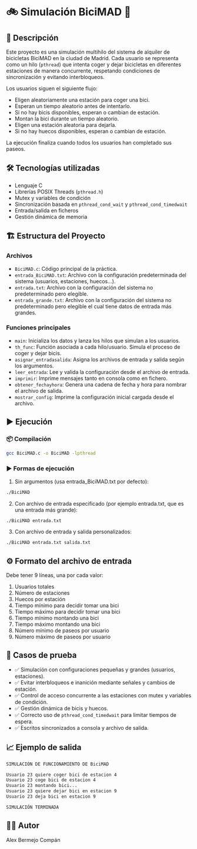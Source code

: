 # 🚲 Simulación BiciMAD 🧵
## 📌 Descripción
Este proyecto es una simulación multihilo del sistema de alquiler de bicicletas BiciMAD en la ciudad de Madrid. 
Cada usuario se representa como un hilo (`pthread`) que intenta coger y dejar bicicletas en diferentes estaciones de manera concurrente, respetando condiciones de sincronización y evitando interbloqueos.

Los usuarios siguen el siguiente flujo:
- Eligen aleatoriamente una estación para coger una bici.
- Esperan un tiempo aleatorio antes de intentarlo.
- Si no hay bicis disponibles, esperan o cambian de estación.
- Montan la bici durante un tiempo aleatorio.
- Eligen una estación aleatoria para dejarla.
- Si no hay huecos disponibles, esperan o cambian de estación.

La ejecución finaliza cuando todos los usuarios han completado sus paseos.

## 🛠️ Tecnologías utilizadas
- Lenguaje C
- Librerías POSIX Threads (`pthread.h`)
- Mutex y variables de condición
- Sincronización basada en `pthread_cond_wait` y `pthread_cond_timedwait`
- Entrada/salida en ficheros
- Gestión dinámica de memoria

## 🏗️ Estructura del Proyecto

### Archivos
- `BiciMAD.c`: Código principal de la práctica.
- `entrada_BiciMAD.txt`: Archivo con la configuración predeterminada del sistema (usuarios, estaciones, huecos...).
- `entrada.txt`: Archivo con la configuración del sistema no predeterminado pero elegible.
- `entrada_grande.txt`: Archivo con la configuración del sistema no predeterminado pero elegible el cual tiene datos de entrada más grandes.

### Funciones principales
- `main`: Inicializa los datos y lanza los hilos que simulan a los usuarios.
- `th_func`: Función asociada a cada hilo/usuario. Simula el proceso de coger y dejar bicis.
- `asignar_entradasalida`: Asigna los archivos de entrada y salida según los argumentos.
- `leer_entrada`: Lee y valida la configuración desde el archivo de entrada.
- `imprimir`: Imprime mensajes tanto en consola como en fichero.
- `obtener_fechayhora`: Genera una cadena de fecha y hora para nombrar el archivo de salida.
- `mostrar_config`: Imprime la configuración inicial cargada desde el archivo.

## ▶️ Ejecución

### 📦 Compilación
```bash
gcc BiciMAD.c -o BiciMAD -lpthread
```

### ▶️ Formas de ejecución
1. Sin argumentos (usa entrada_BiciMAD.txt por defecto):
```bash
./BiciMAD
```
2. Con archivo de entrada especificado (por ejemplo entrada.txt, que es una entrada más grande):
```bash
./BiciMAD entrada.txt
```
3. Con archivo de entrada y salida personalizados:
```bash
./BiciMAD entrada.txt salida.txt
```

## ⚙️ Formato del archivo de entrada
Debe tener 9 líneas, una por cada valor:
1. Usuarios totales
2. Número de estaciones
3. Huecos por estación
4. Tiempo mínimo para decidir tomar una bici
5. Tiempo máximo para decidir tomar una bici
6. Tiempo mínimo montando una bici
7. Tiempo máximo montando una bici
8. Número mínimo de paseos por usuario
9. Número máximo de paseos por usuario

## 🧪 Casos de prueba
- ✅ Simulación con configuraciones pequeñas y grandes (usuarios, estaciones).
- ✅ Evitar interbloqueos e inanición mediante señales y cambios de estación.
- ✅ Control de acceso concurrente a las estaciones con mutex y variables de condición.
- ✅ Gestión dinámica de bicis y huecos.
- ✅ Correcto uso de `pthread_cond_timedwait` para limitar tiempos de espera.
- ✅ Escritos sincronizados a consola y archivo de salida.

## 📈 Ejemplo de salida
```bash
SIMULACIÓN DE FUNCIONAMIENTO DE BiciMAD

Usuario 23 quiere coger bici de estacion 4
Usuario 23 coge bici de estacion 4
Usuario 23 montando bici...
Usuario 23 quiere dejar bici en estacion 9
Usuario 23 deja bici en estacion 9

SIMULACIÓN TERMINADA
```

## 👨‍💻 Autor
Alex Bermejo Compán
